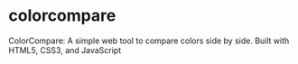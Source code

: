 # colorcompare
ColorCompare: A simple web tool to compare colors side by side. Built with HTML5, CSS3, and JavaScript
